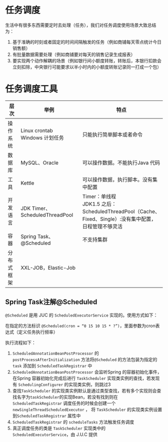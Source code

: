 # 任务调度

生活中有很多东西需要定时去处理（任务），我们对任务调度使用场景大致总结为：

1. 基于准确的时刻或者固定的时间间隔触发的任务（例如商铺每天零点统计今日销售额）
2. 有批量数据需要处理（例如商铺要对每天的销售记录生成报表）
3. 要实现两个动作解耦的场景（例如银行间小额度转账，转账后，本银行扣款会立刻扣除，中央银行可能要求以半小时内的小额度转账记录同一打成一个包）



# 任务调度工具

| 层次       | 举例                               | 特点                                                         |
| ---------- | ---------------------------------- | ------------------------------------------------------------ |
| 操作系统   | Linux crontab<br/>Windows 计划任务 | 只能执行简单脚本或者命令                                     |
| 数据库     | MySQL、Oracle                      | 可以操作数据。不能执行Java 代码                              |
| 工具       | Kettle                             | 可以操作数据，执行脚本。没有集中配置                         |
| 开发语言   | JDK Timer、ScheduledThreadPool     | Timer：单线程<br/>JDK1.5 之后：ScheduledThreadPool（Cache、Fixed、Single）:没有集中配置，日程管理不够灵活 |
| 容器       | Spring Task、@Scheduled            | 不支持集群                                                   |
| 分布式框架 | XXL-JOB，Elastic-Job               |                                                              |



## Spring Task注解@Scheduled

`@Scheduled` 是用 JUC 的 `ScheduledExecutorService` 实现的。使用方式如下：

在指定的方法标识 `@Scheduled(cron = “0 15 10 15 * ?”)`，里面参数为cron表达式（定义任务执行频率）

执行流程如下：

1. `ScheduledAnnotationBeanPostProcessor` 的 `postProcessAfterInitialization` 方法将`@Scheduled` 的方法包装为指定的 `task` 添加到 `ScheduledTaskRegistrar` 中
2. `ScheduledAnnotationBeanPostProcessor` 会监听Spring 的容器初始化事件， 在Spring 容器初始化完成后进行 `TaskScheduler` 实现类实例的查找，若发现有 `SchedulingConfigurer` 的实现类实例，则跳过3
3. 查找`TaskScheduler` 的实现类实例默认是通过类型查找，若有多个实现则会查找名字为`taskScheduler`的实现Bean，若没有找到则在`ScheduledTaskRegistrar` 调度任务的时候会创建一个 `newSingleThreadScheduledExecutor` ， 将 `TaskScheduler` 的实现类实例设置到`ScheduledTaskRegistrar` 属性中
4. `ScheduledTaskRegistrar` 的 `scheduleTasks` 方法触发任务调度
5. 真正调度任务的类是 `TaskScheduler` 实现类中的 `ScheduledExecutorService`，由 J.U.C 提供